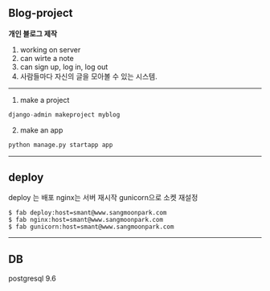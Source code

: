 ## Blog-project
**개인 블로그 제작**  

1. working on server  
2. can wirte a note  
3. can sign up, log in, log out  
4. 사람들마다 자신의 글을 모아볼 수 있는 시스템.  

-------------
1. make a project  
```python
django-admin makeproject myblog
```

2. make an app
```python
python manage.py startapp app
```
---------

## deploy
deploy 는 배포
nginx는 서버 재시작
gunicorn으로 소켓 재설정
```
$ fab deploy:host=smant@www.sangmoonpark.com
$ fab nginx:host=smant@www.sangmoonpark.com
$ fab gunicorn:host=smant@www.sangmoonpark.com
```
---
## DB
postgresql 9.6 
